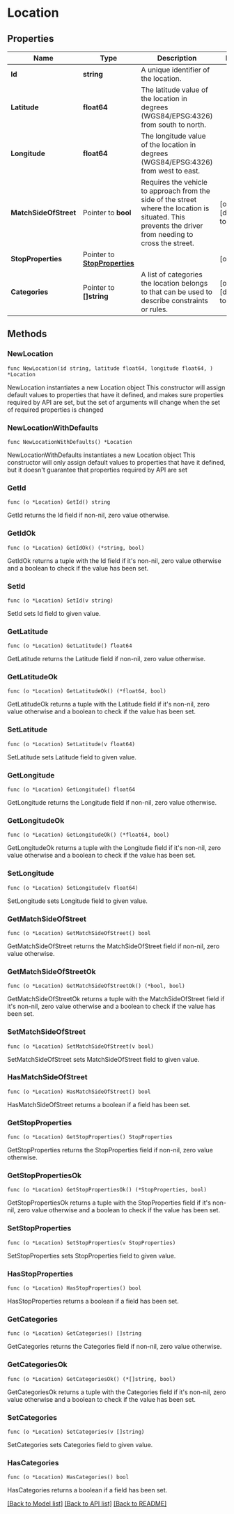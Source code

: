 # Location

## Properties

Name | Type | Description | Notes
------------ | ------------- | ------------- | -------------
**Id** | **string** | A unique identifier of the location. | 
**Latitude** | **float64** | The latitude value of the location in degrees (WGS84/EPSG:4326) from south to north. | 
**Longitude** | **float64** | The longitude value of the location in degrees (WGS84/EPSG:4326) from west to east. | 
**MatchSideOfStreet** | Pointer to **bool** | Requires the vehicle to approach from the side of the street where the location is situated. This prevents the driver from needing to cross the street. | [optional] [default to false]
**StopProperties** | Pointer to [**StopProperties**](StopProperties.md) |  | [optional] 
**Categories** | Pointer to **[]string** | A list of categories the location belongs to that can be used to describe constraints or rules. | [optional] [default to []]

## Methods

### NewLocation

`func NewLocation(id string, latitude float64, longitude float64, ) *Location`

NewLocation instantiates a new Location object
This constructor will assign default values to properties that have it defined,
and makes sure properties required by API are set, but the set of arguments
will change when the set of required properties is changed

### NewLocationWithDefaults

`func NewLocationWithDefaults() *Location`

NewLocationWithDefaults instantiates a new Location object
This constructor will only assign default values to properties that have it defined,
but it doesn't guarantee that properties required by API are set

### GetId

`func (o *Location) GetId() string`

GetId returns the Id field if non-nil, zero value otherwise.

### GetIdOk

`func (o *Location) GetIdOk() (*string, bool)`

GetIdOk returns a tuple with the Id field if it's non-nil, zero value otherwise
and a boolean to check if the value has been set.

### SetId

`func (o *Location) SetId(v string)`

SetId sets Id field to given value.


### GetLatitude

`func (o *Location) GetLatitude() float64`

GetLatitude returns the Latitude field if non-nil, zero value otherwise.

### GetLatitudeOk

`func (o *Location) GetLatitudeOk() (*float64, bool)`

GetLatitudeOk returns a tuple with the Latitude field if it's non-nil, zero value otherwise
and a boolean to check if the value has been set.

### SetLatitude

`func (o *Location) SetLatitude(v float64)`

SetLatitude sets Latitude field to given value.


### GetLongitude

`func (o *Location) GetLongitude() float64`

GetLongitude returns the Longitude field if non-nil, zero value otherwise.

### GetLongitudeOk

`func (o *Location) GetLongitudeOk() (*float64, bool)`

GetLongitudeOk returns a tuple with the Longitude field if it's non-nil, zero value otherwise
and a boolean to check if the value has been set.

### SetLongitude

`func (o *Location) SetLongitude(v float64)`

SetLongitude sets Longitude field to given value.


### GetMatchSideOfStreet

`func (o *Location) GetMatchSideOfStreet() bool`

GetMatchSideOfStreet returns the MatchSideOfStreet field if non-nil, zero value otherwise.

### GetMatchSideOfStreetOk

`func (o *Location) GetMatchSideOfStreetOk() (*bool, bool)`

GetMatchSideOfStreetOk returns a tuple with the MatchSideOfStreet field if it's non-nil, zero value otherwise
and a boolean to check if the value has been set.

### SetMatchSideOfStreet

`func (o *Location) SetMatchSideOfStreet(v bool)`

SetMatchSideOfStreet sets MatchSideOfStreet field to given value.

### HasMatchSideOfStreet

`func (o *Location) HasMatchSideOfStreet() bool`

HasMatchSideOfStreet returns a boolean if a field has been set.

### GetStopProperties

`func (o *Location) GetStopProperties() StopProperties`

GetStopProperties returns the StopProperties field if non-nil, zero value otherwise.

### GetStopPropertiesOk

`func (o *Location) GetStopPropertiesOk() (*StopProperties, bool)`

GetStopPropertiesOk returns a tuple with the StopProperties field if it's non-nil, zero value otherwise
and a boolean to check if the value has been set.

### SetStopProperties

`func (o *Location) SetStopProperties(v StopProperties)`

SetStopProperties sets StopProperties field to given value.

### HasStopProperties

`func (o *Location) HasStopProperties() bool`

HasStopProperties returns a boolean if a field has been set.

### GetCategories

`func (o *Location) GetCategories() []string`

GetCategories returns the Categories field if non-nil, zero value otherwise.

### GetCategoriesOk

`func (o *Location) GetCategoriesOk() (*[]string, bool)`

GetCategoriesOk returns a tuple with the Categories field if it's non-nil, zero value otherwise
and a boolean to check if the value has been set.

### SetCategories

`func (o *Location) SetCategories(v []string)`

SetCategories sets Categories field to given value.

### HasCategories

`func (o *Location) HasCategories() bool`

HasCategories returns a boolean if a field has been set.


[[Back to Model list]](../README.md#documentation-for-models) [[Back to API list]](../README.md#documentation-for-api-endpoints) [[Back to README]](../README.md)


